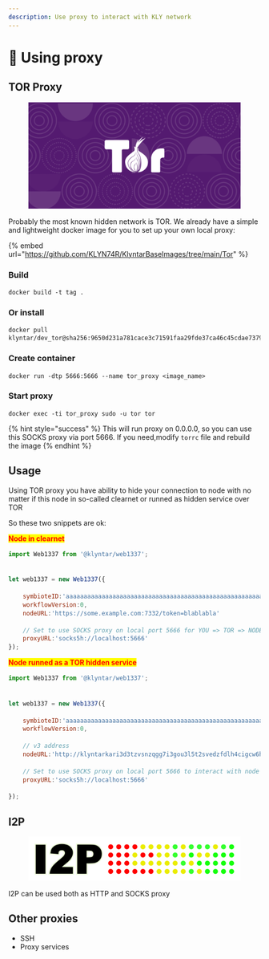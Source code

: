 ```yaml
---
description: Use proxy to interact with KLY network
---
```


# 🙈 Using proxy

## TOR Proxy

<figure><img src="../../.gitbook/assets/image (3) (1) (1) (1) (1) (1) (1) (1) (1) (1) (1) (1).png" alt=""><figcaption></figcaption></figure>

Probably the most known hidden network is TOR. We already have a simple and lightweight docker image for you to set up your own local proxy:

{% embed url="https://github.com/KLYN74R/KlyntarBaseImages/tree/main/Tor" %}

### Build

```
docker build -t tag .
```

### Or install

```
docker pull klyntar/dev_tor@sha256:9650d231a781cace3c71591faa29fde37ca46c45cdae7379a34e1f2c532c8535
```

### Create container

```
docker run -dtp 5666:5666 --name tor_proxy <image_name>
```

### Start proxy

```
docker exec -ti tor_proxy sudo -u tor tor
```

{% hint style="success" %}
This will run proxy on 0.0.0.0, so you can use this SOCKS proxy via port 5666. If you need,modify `torrc` file and rebuild the image
{% endhint %}



## Usage

Using TOR proxy you have ability to hide your connection to node with no matter if this node in so-called clearnet or runned as hidden service over TOR

So these two snippets are ok:

<mark style="color:red;">**Node in clearnet**</mark>

```javascript
import Web1337 from '@klyntar/web1337';


let web1337 = new Web1337({

    symbioteID:'aaaaaaaaaaaaaaaaaaaaaaaaaaaaaaaaaaaaaaaaaaaaaaaaaaaaaaaaaaaaaaaa',
    workflowVersion:0,
    nodeURL:'https://some.example.com:7332/token=blablabla'
    
    // Set to use SOCKS proxy on local port 5666 for YOU => TOR => NODE interaction
    proxyURL:'socks5h://localhost:5666'
});
```

<mark style="color:red;">**Node runned as a TOR hidden service**</mark>

```javascript
import Web1337 from '@klyntar/web1337';


let web1337 = new Web1337({

    symbioteID:'aaaaaaaaaaaaaaaaaaaaaaaaaaaaaaaaaaaaaaaaaaaaaaaaaaaaaaaaaaaaaaaa',
    workflowVersion:0,
    
    // v3 address
    nodeURL:'http://klyntarkari3d3tzvsnzqgg7i3gou3l5t2svedzfdlh4cigcw6hwmcqd.onion'
    
    // Set to use SOCKS proxy on local port 5666 to interact with node hidden over TOR
    proxyURL:'socks5h://localhost:5666'

});
```



## I2P

<figure><img src="../../.gitbook/assets/image (2) (2).png" alt=""><figcaption></figcaption></figure>

I2P can be used both as HTTP and SOCKS proxy



## Other proxies

* SSH
* Proxy services

